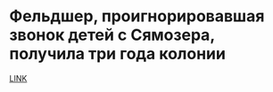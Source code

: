 # Фельдшер, проигнорировавшая звонок детей с Сямозера, получила три года колонии



[LINK](https://varlamov.ru/2313128.html)